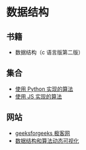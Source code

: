 # 数据结构

## 书籍

- 数据结构（c 语言版第二版）

## 集合

- [使用 Python 实现的算法](https://github.com/TheAlgorithms/Python)
- [使用 JS 实现的算法](https://github.com/trekhleb/javascript-algorithms)

## 网站

- [geeksforgeeks 极客网](https://www.geeksforgeeks.org/)
- [数据结构和算法动态可视化](https://visualgo.net/zh)
